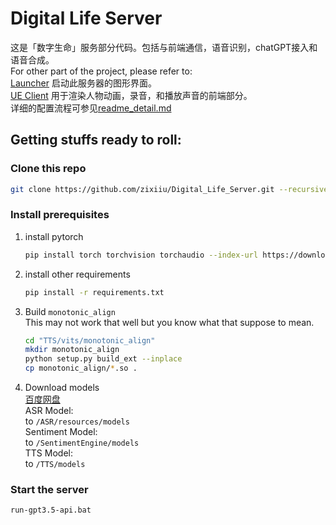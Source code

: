 # Digital Life Server
这是「数字生命」服务部分代码。包括与前端通信，语音识别，chatGPT接入和语音合成。  
For other part of the project, please refer to:  
[Launcher](https://github.com/CzJam/DL_Launcher) 启动此服务器的图形界面。  
[UE Client](https://github.com/QSWWLTN/DigitalLife) 用于渲染人物动画，录音，和播放声音的前端部分。    
详细的配置流程可参见[readme_detail.md](readme_detail.md)
## Getting stuffs ready to roll:
### Clone this repo
```bash
git clone https://github.com/zixiiu/Digital_Life_Server.git --recursive
```
### Install prerequisites
1. install pytorch
    ```bash
    pip install torch torchvision torchaudio --index-url https://download.pytorch.org/whl/cu118
    ```
2. install other requirements
    ```bash
    pip install -r requirements.txt
    ```
3. Build `monotonic_align`  
   This may not work that well but you know what that suppose to mean.
   ```bash
   cd "TTS/vits/monotonic_align"
   mkdir monotonic_align
   python setup.py build_ext --inplace
   cp monotonic_align/*.so .
   ```
   
4. Download models  
   [百度网盘](https://pan.baidu.com/s/1EnHDPADNdhDl71x_DHeElg?pwd=75gr)  
   ASR Model:   
   to `/ASR/resources/models`  
   Sentiment Model:  
   to `/SentimentEngine/models`  
   TTS Model:  
   to `/TTS/models`

### Start the server
   ```bash
   run-gpt3.5-api.bat
   ```